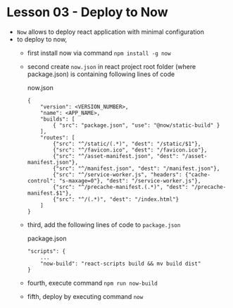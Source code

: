 # Lesson 03 - Deploy to Now


- `Now` allows to deploy react application with minimal configuration
- to deploy to now,
    - first install now via command `npm install -g now`
    - second create `now.json` in react project root folder (where package.json) is containing following lines of code

        now.json
        ```
        {
            "version": <VERSION_NUMBER>,
            "name": <APP_NAME>,
            "builds": [
                { "src": "package.json", "use": "@now/static-build" }
            ],
            "routes": [
                {"src": "^/static/(.*)", "dest": "/static/$1"},
                {"src": "^/favicon.ico", "dest": "/favicon.ico"},
                {"src": "^/asset-manifest.json", "dest": "/asset-manifest.json"},
                {"src": "^/manifest.json", "dest": "/manifest.json"},
                {"src": "^/service-worker.js", "headers": {"cache-control": "s-maxage=0"}, "dest": "/service-worker.js"},
                {"src": "^/precache-manifest.(.*)", "dest": "/precache-manifest.$1"},
                {"src": "^/(.*)", "dest": "/index.html"}
            ]
        }
        ```

    - third, add the following lines of code to `package.json`

        package.json
        ```
        "scripts": {
            ...
            "now-build": "react-scripts build && mv build dist"
        }
        ```

    - fourth, execute command `npm run now-build`
    - fifth, deploy by executing command `now`
